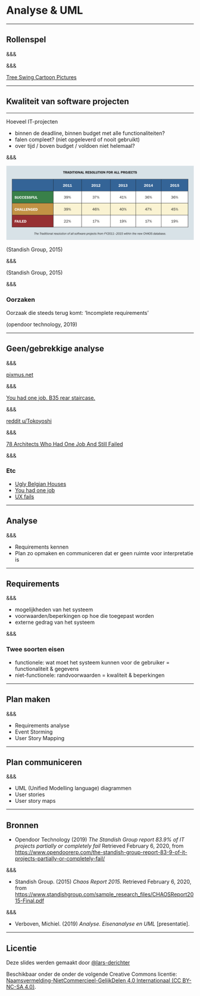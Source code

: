 # Analyse & UML

---

## Rollenspel

&&&

<!-- .slide: data-background-image="images/swing.jpg" data-background-size="contain" -->

&&&

[Tree Swing Cartoon Pictures](https://www.businessballs.com/amusement-stress-relief/tree-swing-cartoon-pictures-early-versions/)

---

## Kwaliteit van software projecten

---

Hoeveel IT-projecten

- binnen de deadline, binnen budget met alle functionaliteiten?
- falen compleet? (niet opgeleverd of nooit gebruikt)
- over tijd / boven budget / voldoen niet helemaal?

&&&

![CHAOS Report 2015](images/chaos-1.png)

(Standish Group, 2015) <!-- .element: class="cite" -->

&&&

<!-- .slide: data-background-image="images/chaos-2.png" data-background-size="contain" -->

(Standish Group, 2015) <!-- .element: class="cite fragment" -->

&&&

### Oorzaken

Oorzaak die steeds terug komt: ‘Incomplete requirements’ <!-- .element: class="fragment" -->

(opendoor technology, 2019) <!-- .element: class="cite fragment" -->

---

## Geen/gebrekkige analyse

&&&

<!-- .slide: data-background-image="images/door.jpg" data-background-size="contain" -->

[pixmus.net](http://piximus.net/media/17830/fail-and-win-171-11.jpg) <!-- .element: class="cite fragment" -->

&&&

<!-- .slide: data-background-image="images/staircase.jpg" data-background-size="contain" -->

[You had one job. B35 rear staircase.](https://imgur.com/KXgTHRE) <!-- .element: class="cite fragment" -->

&&&

<!-- .slide: data-background-image="images/cupboard.jpg" data-background-size="contain" -->

[reddit u/Tokoyoshi](https://www.reddit.com/r/funny/comments/17bsrk/you_had_one_job/) <!-- .element: class="cite fragment" -->

&&&

[78 Architects Who Had One Job And Still Failed](https://www.boredpanda.com/funny-architecture-construction-fails/)

&&&

### Etc

- [Ugly Belgian Houses](https://uglybelgianhouses.tumblr.com/)
- [You had one job](https://hadonejob.com/)
- [UX fails](https://www.pinterest.com/uxfails/ux-fails/)

---

## Analyse

&&&

- Requirements kennen <!-- .element: class="fragment" -->
- Plan zo opmaken en communiceren dat er geen ruimte voor interpretatie is <!-- .element: class="fragment" -->

---

## Requirements

&&&

- mogelijkheden van het systeem <!-- .element: class="fragment" -->
- voorwaarden/beperkingen op hoe die toegepast worden <!-- .element: class="fragment" -->
- externe gedrag van het systeem <!-- .element: class="fragment" -->

&&&

### Twee soorten eisen

- functionele: wat moet het systeem kunnen voor de gebruiker = functionaliteit & gegevens <!-- .element: class="fragment" -->
- niet-functionele: randvoorwaarden = kwaliteit & beperkingen <!-- .element: class="fragment" -->

---

## Plan maken

&&&

- Requirements analyse <!-- .element: class="fragment" -->
- Event Storming <!-- .element: class="fragment" -->
- User Story Mapping <!-- .element: class="fragment" -->

---

## Plan communiceren

&&&

- UML (Unified Modelling language) diagrammen <!-- .element: class="fragment" -->
- User stories <!-- .element: class="fragment" -->
- User story maps <!-- .element: class="fragment" -->

---

## Bronnen

- Opendoor Technology (2019) _The Standish Group report 83.9% of IT projects partially or completely fail_ Retrieved February 6, 2020, from https://www.opendoorerp.com/the-standish-group-report-83-9-of-it-projects-partially-or-completely-fail/

&&&

- Standish Group. (2015) _Chaos Report 2015._ Retrieved February 6, 2020, from https://www.standishgroup.com/sample_research_files/CHAOSReport2015-Final.pdf

&&&

- Verboven, Michiel. (2019) _Analyse. Eisenanalyse en UML_ [presentatie].

---

## Licentie

Deze slides werden gemaakt door [@lars-derichter](https://github.com/lars-derichter)

Beschikbaar onder de onder de volgende Creative Commons licentie: [Naamsvermelding-NietCommercieel-GelijkDelen 4.0 Internationaal (CC BY-NC-SA 4.0)](https://creativecommons.org/licenses/by-nc-sa/4.0/deed.nl).
